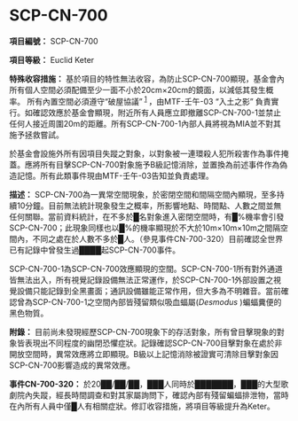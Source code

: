 # SCP-CN-700

**項目編號：** SCP-CN-700

**項目等級：** Euclid Keter

**特殊收容措施：** 基於項目的特性無法收容，為防止SCP-CN-700顯現，基金會內所有個人空間必須配備至少一面不小於20cm×20cm的鏡面，以減低其發生概率。 所有內置空間必須遵守“破屋協議”<sup class='footnoteref'>
 <a shape='rect' class='footnoteref' id='footnoteref-1' href='javascript:;' onclick='WIKIDOT.page.utils.scrollToReference(&apos;footnote-1&apos;)'>1</a>
</sup>，由MTF-壬午-03 “入土之影” 負責實行。如確認效應於基金會顯現，附近所有人員應立即撤離SCP-CN-700-1並禁止任何人接近周圍20m的距離。所有SCP-CN-700-1內部人員將視為MIA並不對其施予拯救嘗試。

於基金會設施外所有因項目失蹤之對象，以對象被一連環殺人犯所殺害作為事件掩蓋。應將所有目擊SCP-CN-700對象施予B級記憶消除，並置換為前述事件作為偽造記憶。所有此類事件現由MTF-壬午-03告知並負責處理。

**描述：** SCP-CN-700為一異常空間現象，於密閉空間和間隔空間內顯現，至多持續10分鐘。目前無法統計現象發生之概率，所影響地點、時間點、人數之間並無任何關聯。當前資料統計，在不多於█名對象進入密閉空間時，有█%機率會引發SCP-CN-700；此現象同樣也以█%的機率顯現於不大於10m×10m×10m之間隔空間內，不同之處在於人數不多於█人。（參見事件CN-700-320）目前確認全世界已有記錄中曾發生過████起SCP-CN-700事件。

SCP-CN-700-1為SCP-CN-700效應顯現的空間。SCP-CN-700-1所有對外通道皆無法出入，所有視覺記錄設備無法正常運作，於SCP-CN-700-1外部設置之視覺設備只能記錄到全黑畫面；通訊設備雖能正常作用，但大多為不明雜音。當前確認曾為SCP-CN-700-1之空間內部皆殘留類似吸血蝠屬(*Desmodus* )蝙蝠糞便的黑色物質。

**附錄：** 目前尚未發現經歷SCP-CN-700現象下的存活對象，所有曾目擊現象的對象皆表現出不同程度的幽閉恐懼症狀。記錄確認SCP-CN-700目擊對象在處於非開放空間時，異常效應將立即顯現。B級以上記憶消除被證實可清除目擊對象因SCP-CN-700影響造成的異常效應。


**事件CN-700-320：** 於20██/██/██，███人同時於███████，███的大型歌劇院內失蹤，經長時間調查和對其家屬詢問下，確認內部有殘留蝙蝠排泄物，當時在內所有人員中僅█人有相關症狀。修訂收容措施，將項目等級提升為Keter。




